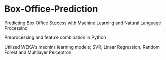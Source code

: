 # Box-Office-Prediction

Predicting Box Office Success with Machine Learning and Natural Language Processing

Preprocessing and feature combination in Python

Utilized WEKA's machine learning models; SVR, Linear Regression, Random Forest and Multilayer Perceptron

